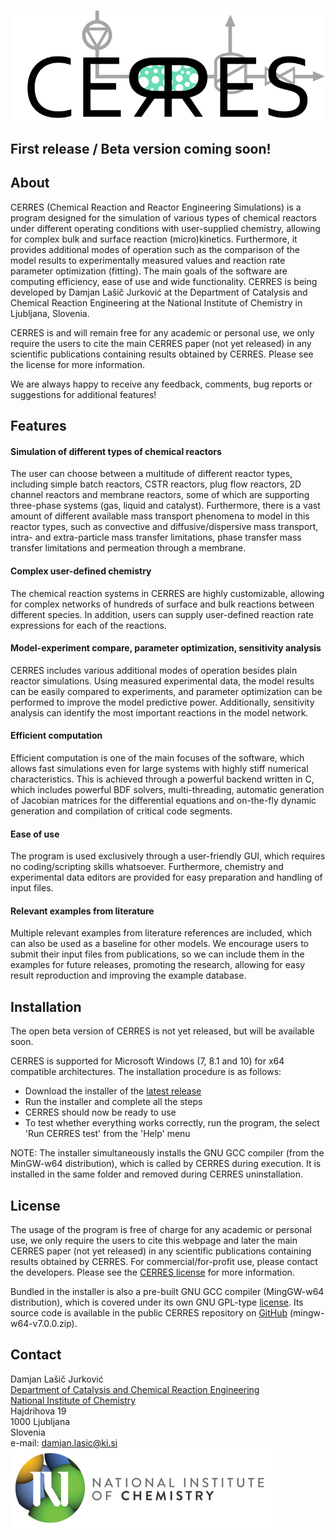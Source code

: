 <p align="center">
  <img src="https://raw.githubusercontent.com/DamjanLasicJurkovic/CERRES_public/master/CERRES_logo_webpage.png" alt="CERRES logo image">
</p>

<link rel="shortcut icon" type="image/ico" href="favicon.ico">

## First release / Beta version coming soon!

## About
CERRES (Chemical Reaction and Reactor Engineering Simulations) is a program designed for the simulation of various types of chemical reactors under different operating conditions with user-supplied chemistry, allowing for complex bulk and surface reaction (micro)kinetics. Furthermore, it provides additional modes of operation such as the comparison of the model results to experimentally measured values and reaction rate parameter optimization (fitting). The main goals of the software are computing efficiency, ease of use and wide functionality. CERRES is being developed by Damjan Lašič Jurković at the Department of Catalysis and Chemical Reaction Engineering at the National Institute of Chemistry in Ljubljana, Slovenia.

CERRES is and will remain free for any academic or personal use, we only require the users to cite the main CERRES paper (not yet released) in any scientific publications containing results obtained by CERRES. Please see the license for more information.

We are always happy to receive any feedback, comments, bug reports or suggestions for additional features!

## Features
#### Simulation of different types of chemical reactors
The user can choose between a multitude of different reactor types, including simple batch reactors, CSTR reactors, plug flow reactors, 2D channel reactors and membrane reactors, some of which are supporting three-phase systems (gas, liquid and catalyst). Furthermore, there is a vast amount of different available mass transport phenomena to model in this reactor types, such as convective and diffusive/dispersive mass transport, intra- and extra-particle mass transfer limitations, phase transfer mass transfer limitations and permeation through a membrane.
#### Complex user-defined chemistry
The chemical reaction systems in CERRES are highly customizable, allowing for complex networks of hundreds of surface and bulk reactions between different species. In addition, users can supply user-defined reaction rate expressions for each of the reactions.
#### Model-experiment compare, parameter optimization, sensitivity analysis
CERRES includes various additional modes of operation besides plain reactor simulations. Using measured experimental data, the model results can be easily compared to experiments, and parameter optimization can be performed to improve the model predictive power. Additionally, sensitivity analysis can identify the most important reactions in the model network.
#### Efficient computation
Efficient computation is one of the main focuses of the software, which allows fast simulations even for large systems with highly stiff numerical characteristics. This is achieved through a powerful backend written in C, which includes powerful BDF solvers, multi-threading, automatic generation of Jacobian matrices for the differential equations and on-the-fly dynamic generation and compilation of critical code segments.
#### Ease of use
The program is used exclusively through a user-friendly GUI, which requires no coding/scripting skills whatsoever. Furthermore, chemistry and experimental data editors are provided for easy preparation and handling of input files.
#### Relevant examples from literature
Multiple relevant examples from literature references are included, which can also be used as a baseline for other models. We encourage users to submit their input files from publications, so we can include them in the examples for future releases, promoting the research, allowing for easy result reproduction and improving the example database.

## Installation
The open beta version of CERRES is not yet released, but will be available soon.

CERRES is supported for Microsoft Windows (7, 8.1 and 10) for x64 compatible architectures. The installation procedure is as follows:
- Download the installer of the [latest release](https://github.com/DamjanLasicJurkovic/CERRES_public/releases/latest)
- Run the installer and complete all the steps
- CERRES should now be ready to use
- To test whether everything works correctly, run the program, the select 'Run CERRES test' from the 'Help' menu

NOTE: The installer simultaneously installs the GNU GCC compiler (from the MinGW-w64 distribution), which is called by CERRES during execution. It is installed in the same folder and removed during CERRES uninstallation.

## License
The usage of the program is free of charge for any academic or personal use, we only require the users to cite this webpage and later the main CERRES paper (not yet released) in any scientific publications containing results obtained by CERRES. For commercial/for-profit use, please contact the developers. Please see the [CERRES license](https://www.cerres.org/LICENSE_CERRES.txt) for more information.

Bundled in the installer is also a pre-built GNU GCC compiler (MingGW-w64 distribution), which is covered under its own GNU GPL-type [license](https://www.cerres.org/LICENSE_MinGW-w64.txt). Its source code is available in the public CERRES repository on [GitHub](https://github.com/DamjanLasicJurkovic/CERRES_public) (mingw-w64-v7.0.0.zip).

## Contact
Damjan Lašič Jurković<br>
[Department of Catalysis and Chemical Reaction Engineering](https://www.ki.si/en/departments/d13-department-of-catalysis-and-chemical-reaction-engineering/)<br>
[National Institute of Chemistry](https://www.ki.si/en/)<br>
Hajdrihova 19<br>
1000 Ljubljana<br>
Slovenia<br>
e-mail: damjan.lasic@ki.si<br>
![KI logo](https://github.com/DamjanLasicJurkovic/CERRES_public/blob/master/KI_logo.png)
